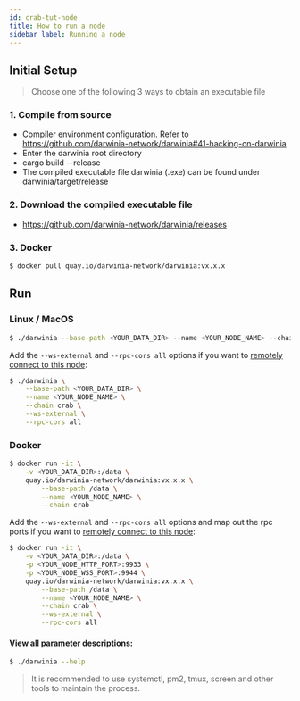 ```yaml
---
id: crab-tut-node
title: How to run a node
sidebar_label: Running a node
---
```


## Initial Setup

> Choose one of the following 3 ways to obtain an executable file

### 1. Compile from source

- Compiler environment configuration. Refer to https://github.com/darwinia-network/darwinia#41-hacking-on-darwinia
- Enter the darwinia root directory
- cargo build --release
- The compiled executable file darwinia (.exe) can be found under darwinia/target/release

### 2. Download the compiled executable file

- https://github.com/darwinia-network/darwinia/releases

### 3. Docker

```sh
$ docker pull quay.io/darwinia-network/darwinia:vx.x.x
```

## Run


### Linux / MacOS

```sh
$ ./darwinia --base-path <YOUR_DATA_DIR> --name <YOUR_NODE_NAME> --chain crab
```

Add the `--ws-external` and `--rpc-cors all` options if you want to [remotely connect to this node](https://wiki.polkadot.network/docs/en/maintain-wss):

```sh
$ ./darwinia \
    --base-path <YOUR_DATA_DIR> \
    --name <YOUR_NODE_NAME> \
    --chain crab \
    --ws-external \
    --rpc-cors all
```

### Docker

```sh
$ docker run -it \
    -v <YOUR_DATA_DIR>:/data \
    quay.io/darwinia-network/darwinia:vx.x.x \
        --base-path /data \
        --name <YOUR_NODE_NAME> \
        --chain crab
```

Add the `--ws-external` and `--rpc-cors all` options and map out the rpc ports if you want to [remotely connect to this node](https://wiki.polkadot.network/docs/en/maintain-wss):


```sh
$ docker run -it \
    -v <YOUR_DATA_DIR>:/data \
    -p <YOUR_NODE_HTTP_PORT>:9933 \
    -p <YOUR_NODE_WSS_PORT>:9944 \
    quay.io/darwinia-network/darwinia:vx.x.x \
        --base-path /data \
        --name <YOUR_NODE_NAME> \
        --chain crab \
        --ws-external \
        --rpc-cors all
```
#### View all parameter descriptions:

```sh
$ ./darwinia --help
```

> It is recommended to use systemctl, pm2, tmux, screen and other tools to maintain the process.

